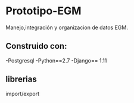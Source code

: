 # Prototipo-EGM
Manejo,integración y organizacion de datos EGM.

Construido con: 
---------
-Postgresql
-Python==2.7
-Django== 1.11

librerias 
----------
import/export






